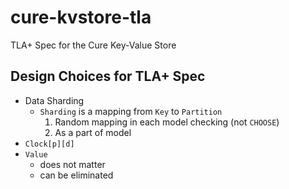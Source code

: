 # cure-kvstore-tla
TLA+ Spec for the Cure Key-Value Store

## Design Choices for TLA+ Spec
- Data Sharding
  - `Sharding` is a mapping from `Key` to `Partition`
    1. Random mapping in each model checking (not `CHOOSE`)
    2. As a part of model
- `Clock[p][d]`
- `Value`
  - does not matter
  - can be eliminated
